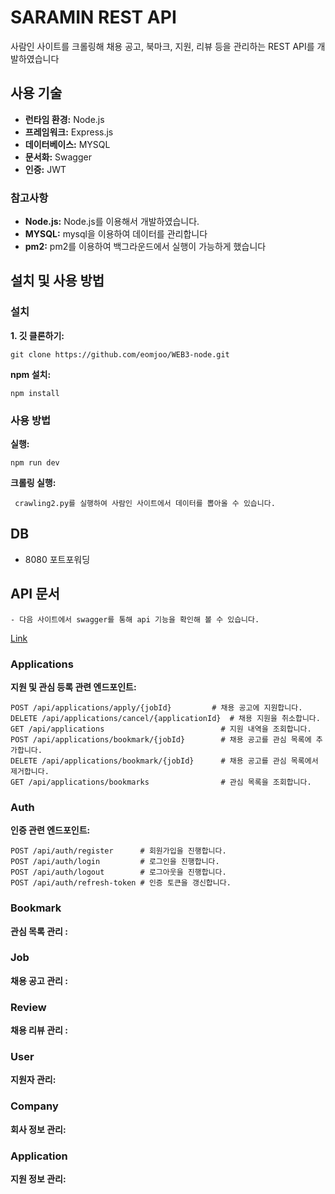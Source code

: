 # SARAMIN REST API

사람인 사이트를 크롤링해 채용 공고, 북마크, 지원, 리뷰 등을 관리하는 REST API를 개발하였습니다

## 사용 기술

- **런타임 환경:** Node.js
- **프레임워크:** Express.js
- **데이터베이스:** MYSQL
- **문서화:** Swagger
- **인증:** JWT

### 참고사항

- **Node.js:** Node.js를 이용해서 개발하였습니다.
- **MYSQL:** mysql을 이용하여 데이터를 관리합니다
- **pm2:** pm2를 이용하여 백그라운드에서 실행이 가능하게 했습니다

## 설치 및 사용 방법

### 설치

**1. 깃 클론하기:**

```
git clone https://github.com/eomjoo/WEB3-node.git
```

**npm 설치:**

```
npm install
```

### 사용 방법

**실행:**

```
npm run dev
```

**크롤링 실행:**

```
 crawling2.py를 실행하여 사람인 사이트에서 데이터를 뽑아올 수 있습니다.
```

## DB

- 8080 포트포워딩

## API 문서

    - 다음 사이트에서 swagger를 통해 api 기능을 확인해 볼 수 있습니다.

[Link](http://113.198.66.75:10165/api-docs/#/)

### **Applications**

**지원 및 관심 등록 관련 엔드포인트:**

```
POST /api/applications/apply/{jobId}         # 채용 공고에 지원합니다.
DELETE /api/applications/cancel/{applicationId}  # 채용 지원을 취소합니다.
GET /api/applications                          # 지원 내역을 조회합니다.
POST /api/applications/bookmark/{jobId}        # 채용 공고를 관심 목록에 추가합니다.
DELETE /api/applications/bookmark/{jobId}      # 채용 공고를 관심 목록에서 제거합니다.
GET /api/applications/bookmarks                # 관심 목록을 조회합니다.
```

### **Auth**

**인증 관련 엔드포인트:**

```
POST /api/auth/register      # 회원가입을 진행합니다.
POST /api/auth/login         # 로그인을 진행합니다.
POST /api/auth/logout        # 로그아웃을 진행합니다.
POST /api/auth/refresh-token # 인증 토큰을 갱신합니다.
```

### **Bookmark**

**관심 목록 관리 :**

### **Job**

**채용 공고 관리 :**

### **Review**

**채용 리뷰 관리 :**

### **User**

**지원자 관리:**

### **Company**

**회사 정보 관리:**

### **Application**

**지원 정보 관리:**
